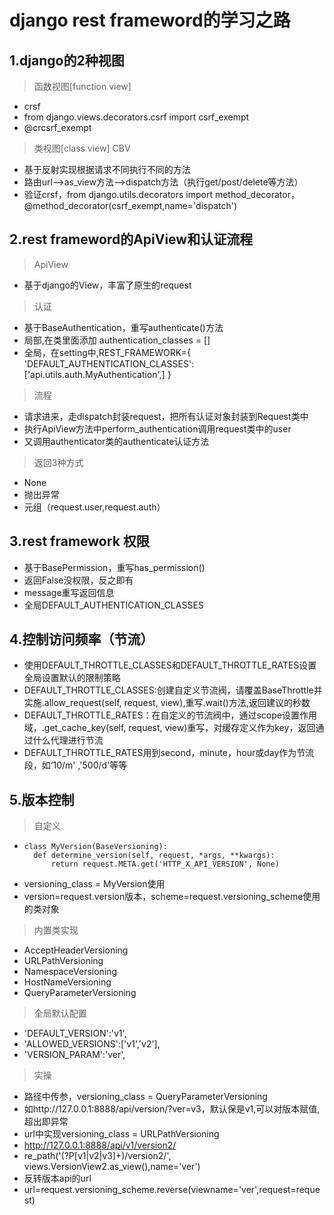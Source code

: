 # django rest frameword的学习之路
## 1.django的2种视图
>函数视图[function view]
* crsf
* from django.views.decorators.csrf import csrf_exempt
* @crcsrf_exempt
>类视图[class view] CBV
* 基于反射实现根据请求不同执行不同的方法
* 路由url-->as_view方法-->dispatch方法（执行get/post/delete等方法）
* 验证crsf，from django.utils.decorators import method_decorator，@method_decorator(csrf_exempt,name='dispatch')

## 2.rest frameword的ApiView和认证流程
> ApiView
* 基于django的View，丰富了原生的request
> 认证
* 基于BaseAuthentication，重写authenticate()方法
* 局部,在类里面添加 authentication_classes = []
* 全局，在setting中,REST_FRAMEWORK={
    'DEFAULT_AUTHENTICATION_CLASSES':['api.utils.auth.MyAuthentication',]
}
> 流程
* 请求进来，走dispatch封装request，把所有认证对象封装到Request类中
* 执行ApiView方法中perform_authentication调用request类中的user
* 又调用authenticator类的authenticate认证方法
> 返回3种方式
* None
* 抛出异常
* 元组（request.user,request.auth）
## 3.rest framework 权限
* 基于BasePermission，重写has_permission()
* 返回False没权限，反之即有
* message重写返回信息
* 全局DEFAULT_AUTHENTICATION_CLASSES

## 4.控制访问频率（节流）
* 使用DEFAULT_THROTTLE_CLASSES和DEFAULT_THROTTLE_RATES设置全局设置默认的限制策略
* DEFAULT_THROTTLE_CLASSES:创建自定义节流阀，请覆盖BaseThrottle并实施.allow_request(self, request, view),重写.wait()方法,返回建议的秒数
* DEFAULT_THROTTLE_RATES：在自定义的节流阀中，通过scope设置作用域，.get_cache_key(self, request, view)重写，对缓存定义作为key，返回通过什么代理进行节流
* DEFAULT_THROTTLE_RATES用到second，minute，hour或day作为节流段，如‘10/m' ,'500/d'等等

## 5.版本控制
> 自定义
* ```
  class MyVersion(BaseVersioning):
    def determine_version(self, request, *args, **kwargs):
        return request.META.get('HTTP_X_API_VERSION', None)
* versioning_class = MyVersion使用
* version=request.version版本，scheme=request.versioning_scheme使用的类对象
> 内置类实现
* AcceptHeaderVersioning
* URLPathVersioning
* NamespaceVersioning
* HostNameVersioning
* QueryParameterVersioning
> 全局默认配置
*   'DEFAULT_VERSION':'v1',
*   'ALLOWED_VERSIONS':['v1','v2'],
*   'VERSION_PARAM':'ver',
> 实操
* 路径中传参，versioning_class = QueryParameterVersioning
* 如http://127.0.0.1:8888/api/version/?ver=v3，默认保是v1,可以对版本赋值,超出即异常
* url中实现versioning_class = URLPathVersioning
* http://127.0.0.1:8888/api/v1/version2/
* re_path('(?P<ver>[v1|v2|v3]+)/version2/', views.VersionView2.as_view(),name='ver')
* 反转版本api的url
* url=request.versioning_scheme.reverse(viewname='ver',request=request)